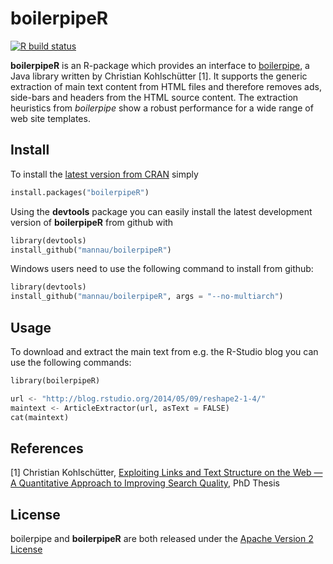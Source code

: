 # boilerpipeR
<!-- badges: start -->
  [![R build status](https://github.com/mannau/boilerpipeR/workflows/R-CMD-check/badge.svg)](https://github.com/mannau/boilerpipeR/actions)
  <!-- badges: end -->

**boilerpipeR** is an R-package which provides an interface to [boilerpipe](https://github.com/kohlschutter/boilerpipe), a Java library written by Christian Kohlschütter [1]. It supports the generic extraction of main text content from HTML files and therefore removes ads, side-bars and headers from the HTML source content. The extraction heuristics from *boilerpipe* show a robust performance for a wide range of web site templates.


## Install
To install the [latest version from CRAN](http://cran.r-project.org/web/packages/boilerpipeR/index.html) simply 
```python
install.packages("boilerpipeR")
```

Using the **devtools** package you can easily install the latest development version of **boilerpipeR** from github with

```python
library(devtools)
install_github("mannau/boilerpipeR")
```

Windows users need to use the following command to install from github:

```python
library(devtools)
install_github("mannau/boilerpipeR", args = "--no-multiarch")
```

## Usage
To download and extract the main text from e.g. the R-Studio blog you can use the following commands:
```python
library(boilerpipeR)

url <- "http://blog.rstudio.org/2014/05/09/reshape2-1-4/"
maintext <- ArticleExtractor(url, asText = FALSE)
cat(maintext)
```

## References
[1] Christian Kohlschütter, [Exploiting Links and Text Structure on the Web — A Quantitative Approach to Improving Search Quality](http://www.kohlschutter.com/pdf/Dissertation-Kohlschuetter.pdf), PhD Thesis

## License
boilerpipe and **boilerpipeR** are both released under the [Apache Version 2 License](http://www.apache.org/licenses/LICENSE-2.0.html)


